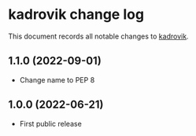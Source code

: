 # kadrovik change log

This document records all notable changes to
[kadrovik](https://github.com/Genzo4/kadrovik).

## 1.1.0 (2022-09-01)
- Change name to PEP 8

## 1.0.0 (2022-06-21)

- First public release
